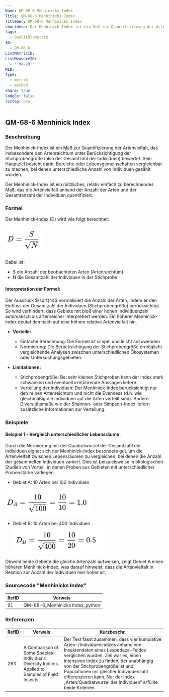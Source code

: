 ```yaml
---
Name: QM-68-6_Menhinicks Index
Title: QM-68-6 Menhinicks Index
TitleGer: QM-68-6 Menhinicks Index
shortdesc: Der Menhinick-Index ist ein Maß zur Quantifizierung der Artenvielfalt
tags:
  - Qualitätsmetrik
ID:
  - QM-68-6
ListMetricID: 
ListMeasureID:
  - "'MA-28'"
MID: 
type:
  - metrik
  - method
share: true
CodeEx: false
lcstep: pre
---
```

## QM-68-6 Menhinick Index

### Beschreibung

Der Menhinick-Index ist ein Maß zur Quantifizierung der Artenvielfalt, das insbesondere den Artenreichtum unter Berücksichtigung der Stichprobengröße (also der Gesamtzahl der Individuen) bewertet. Sein Hauptziel besteht darin, Bereiche oder Lebensgemeinschaften vergleichbar zu machen, bei denen unterschiedliche Anzahl von Individuen gezählt wurden. 

Der Menhinick-Index ist ein nützliches, relativ einfach zu berechnendes Maß, das die Artenvielfalt anhand der Anzahl der Arten und der Gesamtanzahl der Individuen quantifiziert.
### Formel

Der Menhinick-Index (D) wird wie folgt berechnet:

![Menhinick Index](../../../../9999_Images/MenhinicksIndex.png)

Dabei ist:
- S die Anzahl der beobachteten Arten (Artenreichtum)
- N die Gesamtzahl der Individuen in der Stichprobe

#### Interpretation der Formel:  
Der Ausdruck $\sqrt{N}$ normalisiert die Anzahl der Arten, indem er den Einfluss der Gesamtzahl der Individuen (Stichprobengröße) berücksichtigt. So wird verhindert, dass Gebiete mit bloß einer hohen Individuenzahl automatisch als artenreicher interpretiert werden. Ein höherer Menhinick-Index deutet demnach auf eine höhere relative Artenvielfalt hin.

- **Vorteile:**
	* Einfache Berechnung: Die Formel ist simpel und leicht anzuwenden
	- Normierung: Die Berücksichtigung der Stichprobengröße ermöglicht vergleichende Analysen zwischen unterschiedlichen Ökosystemen oder Untersuchungsgebieten.
    
- **Limitationen:**
	- Stichprobengröße: Bei sehr kleinen Stichproben kann der Index stark schwanken und eventuell irreführende Aussagen liefern.        
    - Verteilung der Individuen: Der Menhinick-Index berücksichtigt nur den reinen Artenreichtum und nicht die Evenness (d.h. wie gleichmäßig die Individuen auf die Arten verteilt sind). Andere Diversitätsmaße wie der Shannon- oder Simpson-Index liefern zusätzliche Informationen zur Verteilung.

### Beispiele 

#### Beispiel 1 - Vergleich unterschiedlicher Lebensräume:

Durch die Normierung mit der Quadratwurzel der Gesamtzahl der Individuen eignet sich der Menhinick-Index besonders gut, um die Artenvielfalt zwischen Lebensräumen zu vergleichen, bei denen die Anzahl der gesammelten Individuen variiert. Dies ist beispielsweise in ökologischen Studien von Vorteil, in denen Proben aus Gebieten mit unterschiedlicher Probenstärke vorliegen.

- Gebiet A: 10 Arten bei 100 Individuen

![Menhinick Index](../../../../9999_Images/MenhinicksIndex3.png)

- Gebiet B: 10 Arten bei 400 Individuen
![Menhinick Index](../../../../9999_Images/MenhinicksIndex2.png)


Obwohl beide Gebiete die gleiche Artenzahl aufweisen, zeigt Gebiet A einen höheren Menhinick-Index, was darauf hinweist, dass die Artenvielfalt in Relation zur Anzahl der Individuen hier höher ist.


### Sourcecode "Menhinicks Index"

| RefID | Verweis                         |
| ----- | ------------------------------- |
| 91    | QM-68-6_Menhinicks Index_python |


### Referenzen

| RefID | Verweis                                                                                          | Kurzbeschr.                                                                                                                                                                                                                                                                                                                                                                         |
| ----- | ------------------------------------------------------------------------------------------------ | ----------------------------------------------------------------------------------------------------------------------------------------------------------------------------------------------------------------------------------------------------------------------------------------------------------------------------------------------------------------------------------- |
| 283   |  A Comparison of Some Species‐Individuals Diversity Indices Applied to Samples of Field Insects  | Der Text fasst zusammen, dass vier kumulative Arten-/Individuenindizes anhand von Insektendaten eines Lespedeza-Feldes verglichen wurden. Ziel war es, einen intensiven Index zu finden, der unabhängig von der Stichprobengröße ist und Populationen mit gleicher Individuenzahl differenzieren kann. Nur der Index „Arten/Quadratwurzel der Individuen“ erfüllte beide Kriterien. |
